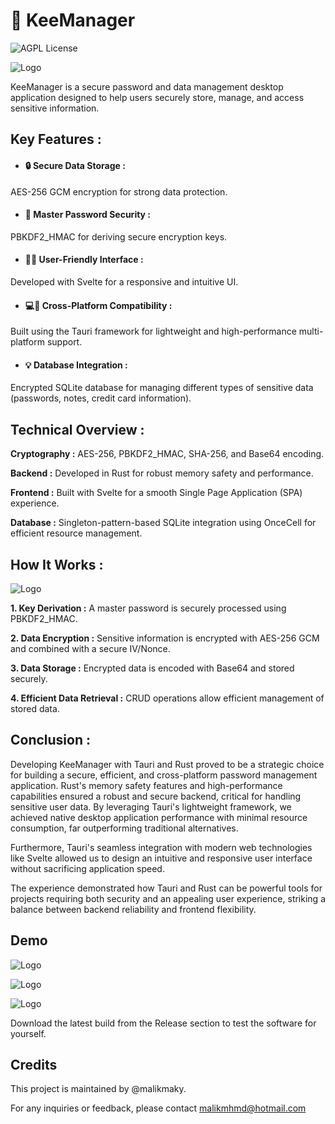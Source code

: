 




# 🔐 KeeManager


![AGPL License](https://img.shields.io/badge/Tauri-Project-darkorange)

![Logo](https://images2.imgbox.com/a0/e8/nVoYAFnW_o.jpg)


KeeManager is a secure password and data management desktop application designed to help users securely store, manage, and access sensitive information.









## Key Features :

- #### __🔒 Secure Data Storage :__ 
AES-256 GCM encryption for strong data protection.

- #### __🔑 Master Password Security :__ 
PBKDF2_HMAC for deriving secure encryption keys.
 
- #### __🙋‍♂️ User-Friendly Interface :__

Developed with Svelte for a responsive and intuitive UI.

- #### __💻📱 Cross-Platform Compatibility :__
Built using the Tauri framework for lightweight and high-performance multi-platform support.

- #### __💡 Database Integration :__
Encrypted SQLite database for managing different types of sensitive data (passwords, notes, credit card information).

## Technical Overview :

 __Cryptography :__ 
 AES-256, PBKDF2_HMAC, SHA-256, and Base64 encoding.

__Backend :__ 
Developed in Rust for robust memory safety and performance.

__Frontend :__ 
Built with Svelte for a smooth Single Page Application (SPA) experience.

__Database :__ 
Singleton-pattern-based SQLite integration using OnceCell for efficient resource management.

## How It Works :
![Logo](https://images2.imgbox.com/c1/ad/W4UrvSj0_o.jpg)

__1. Key Derivation :__ A master password is securely processed using PBKDF2_HMAC.

__2. Data Encryption :__  Sensitive information is encrypted with AES-256 GCM and combined with a secure IV/Nonce.

__3. Data Storage :__  Encrypted data is encoded with Base64 and stored securely.

__4. Efficient Data Retrieval :__ CRUD operations allow efficient management of stored data.

## Conclusion :
Developing KeeManager with Tauri and Rust proved to be a strategic choice for building a secure, efficient, and cross-platform password management application. Rust's memory safety features and high-performance capabilities ensured a robust and secure backend, critical for handling sensitive user data. By leveraging Tauri's lightweight framework, we achieved native desktop application performance with minimal resource consumption, far outperforming traditional alternatives.

Furthermore, Tauri's seamless integration with modern web technologies like Svelte allowed us to design an intuitive and responsive user interface without sacrificing application speed. 

The experience demonstrated how Tauri and Rust can be powerful tools for projects requiring both security and an appealing user experience, striking a balance between backend reliability and frontend flexibility.

## Demo
![Logo](https://images2.imgbox.com/5a/47/GtK4qqxF_o.gif)

![Logo](https://images2.imgbox.com/28/fd/PA2rCuVu_o.gif)

![Logo](https://images2.imgbox.com/1e/30/J91g0Z2J_o.gif)

Download the latest build from the Release section to test the software for yourself.


## Credits

This project is maintained by @malikmaky.

For any inquiries or feedback, please contact malikmhmd@hotmail.com

